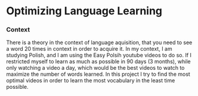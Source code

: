 # Optimizing Language Learning 
### Context
There is a theory in the context of language aquisition, that you need to see a word 20 times in context in order to acquire it.
In my context, I am studying Polish, and I am using the Easy Polsih youtube videos to do so. If I restricted myself to learn as much as possible in 90 days (3 months), while only watching a video a day, which would be the best videos to watch to maximize the number of words learned.
In this project I try to find the most optimal videos in order to learn the most vocabulary in the least time possible.